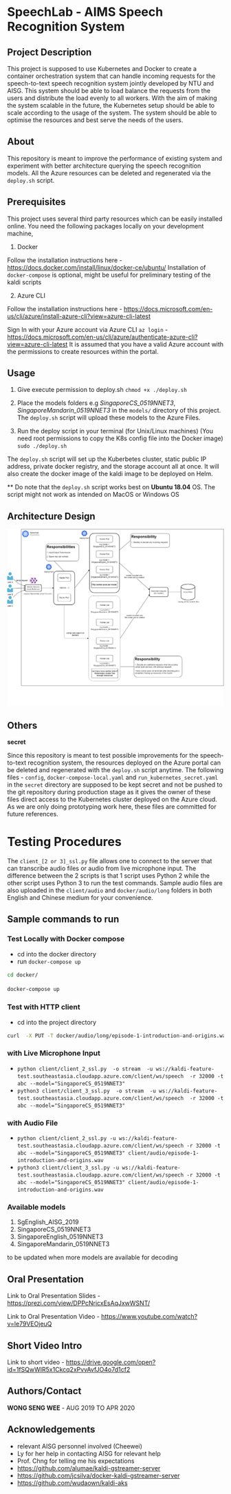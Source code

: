 # SpeechLab - AIMS Speech Recognition System 

## Project Description

This project is supposed to use Kubernetes and Docker to create a container orchestration system that can handle incoming requests for the speech-to-text speech recognition system jointly developed by NTU and AISG. This system should be able to load balance the requests from the users and distribute the load evenly to all workers. With the aim of making the system scalable in the future, the Kubernetes setup should be able to scale according to the usage of the system. The system should be able to optimise the resources and best serve the needs of the users.

## About

This repository is meant to improve the performance of existing system and experiment with better architecture querying the speech recognition models. All the Azure resources can be deleted and regenerated via the `deploy.sh` script. 

## Prerequisites

This project uses several third party resources which can be easily installed online. 
You need the following packages locally on your development machine,

1. Docker

Follow the installation instructions here - https://docs.docker.com/install/linux/docker-ce/ubuntu/
Installation of `docker-compose` is optional, might be useful for preliminary testing of the kaldi scripts

2. Azure CLI

Follow the installation instructions here - https://docs.microsoft.com/en-us/cli/azure/install-azure-cli?view=azure-cli-latest

Sign In with your Azure account via Azure CLI `az login` - https://docs.microsoft.com/en-us/cli/azure/authenticate-azure-cli?view=azure-cli-latest
It is assumed that you have a valid Azure account with the permissions to create resources within the portal.

## Usage

1. Give execute permission to deploy.sh
`chmod +x ./deploy.sh`

2. Place the models folders e.g *SingaporeCS_0519NNET3*, *SingaporeMandarin_0519NNET3* in the `models/` directory of this project.
The `deploy.sh` script will upload these models to the Azure Files. 

3. Run the deploy script in your terminal (for Unix/Linux machines) (You need root permissions to copy the K8s config file into the Docker image)
`sudo ./deploy.sh`

The `deploy.sh` script will set up the Kuberbetes cluster, static public IP address, private docker registry, and the storage account all at once. It will also create the docker image of the kaldi image to be deployed on Helm. 

** Do note that the `deploy.sh` script works best on **Ubuntu 18.04** OS. The script might not work as intended on MacOS or Windows OS

## Architecture Design 

![Archtecture Diagram](./architecture_diagram.png)

## Others

**secret**

Since this repository is meant to test possible improvements for the speech-to-text recognition system, the resources deployed on the Azure portal can be deleted and regenerated with the `deploy.sh` script anytime. The following files - `config`, `docker-compose-local.yaml` and `run_kubernetes_secret.yaml` in the `secret` directory are supposed to be kept secret and not be pushed to the git repository during production stage as it gives the owner of these files direct access to the Kubernetes cluster deployed on the Azure cloud. As we are only doing prototyping work here, these files are committed for future references.

# Testing Procedures

The `client_[2 or 3]_ssl.py` file allows one to connect to the server that can transcribe audio files or audio from live microphone input. The difference between the 2 scripts is that 1 script uses Python 2 while the other script uses Python 3 to run the test commands. Sample audio files are also uploaded in the `client/audio` and `docker/audio/long` folders in both English and Chinese medium for your convenience. 

## Sample commands to run

### Test Locally with Docker compose

- cd into the docker directory
- run `docker-compose up`

```bash
cd docker/

docker-compose up
```

### Test with HTTP client

- cd into the project directory

```bash
curl  -X PUT -T docker/audio/long/episode-1-introduction-and-origins.wav --header "model: SingaporeCS_0519NNET3" --header "content-type: audio/x-wav" "http://kaldi-feature-test.southeastasia.cloudapp.azure.com/client/dynamic/recognize"

```

### with Live Microphone Input

- `python client/client_2_ssl.py  -o stream  -u ws://kaldi-feature-test.southeastasia.cloudapp.azure.com/client/ws/speech  -r 32000 -t abc --model="SingaporeCS_0519NNET3"`
- `python3 client/client_3_ssl.py  -o stream  -u ws://kaldi-feature-test.southeastasia.cloudapp.azure.com/client/ws/speech  -r 32000 -t abc --model="SingaporeCS_0519NNET3"`

### with Audio File

- `python client/client_2_ssl.py -u ws://kaldi-feature-test.southeastasia.cloudapp.azure.com/client/ws/speech -r 32000 -t abc --model="SingaporeCS_0519NNET3" client/audio/episode-1-introduction-and-origins.wav`
- `python3 client/client_3_ssl.py -u ws://kaldi-feature-test.southeastasia.cloudapp.azure.com/client/ws/speech -r 32000 -t abc --model="SingaporeCS_0519NNET3" client/audio/episode-1-introduction-and-origins.wav`

### Available models

1. SgEnglish_AISG_2019
2. SingaporeCS_0519NNET3
3. SingaporeEnglish_0519NNET3
4. SingaporeMandarin_0519NNET3

to be updated when more models are available for decoding

## Oral Presentation

Link to Oral Presentation Slides - https://prezi.com/view/DPPcNricxEsAqJxwWSNT/

Link to Oral Presentation Video - https://www.youtube.com/watch?v=le79VEOjeuQ

## Short Video Intro

Link to short video - https://drive.google.com/open?id=1fSQwWIR5x1Ckcq2xPvvAvfJO4o7d1cf2

## Authors/Contact

**WONG SENG WEE** - AUG 2019 TO APR 2020

## Acknowledgements

* relevant AISG personnel involved (Cheewei)
* Ly for her help in contacting AISG for relevant help
* Prof. Chng for telling me his expectations
* https://github.com/alumae/kaldi-gstreamer-server
* https://github.com/jcsilva/docker-kaldi-gstreamer-server
* https://github.com/wudaown/kaldi-aks
